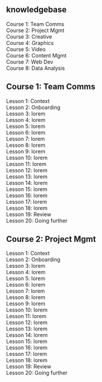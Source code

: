 ## knowledgebase

Course 1: Team Comms  
Course 2: Project Mgmt  
Course 3: Creative  
Course 4: Graphics  
Course 5: Video  
Course 6: Content Mgmt  
Course 7: Web Dev  
Course 8: Data Analysis  

## Course 1: Team Comms  
Lesson 1: Context  
Lesson 2: Onboarding  
Lesson 3: lorem  
Lesson 4: lorem  
Lesson 5: lorem  
Lesson 6: lorem  
Lesson 7: lorem  
Lesson 8: lorem  
Lesson 9: lorem  
Lesson 10: lorem  
Lesson 11: lorem  
Lesson 12: lorem  
Lesson 13: lorem  
Lesson 14: lorem  
Lesson 15: lorem  
Lesson 16: lorem   
Lesson 17: lorem   
Lesson 18: lorem   
Lesson 19: Review   
Lesson 20: Going further  

## Course 2: Project Mgmt  
Lesson 1: Context  
Lesson 2: Onboarding  
Lesson 3: lorem  
Lesson 4: lorem  
Lesson 5: lorem  
Lesson 6: lorem  
Lesson 7: lorem  
Lesson 8: lorem  
Lesson 9: lorem  
Lesson 10: lorem  
Lesson 11: lorem  
Lesson 12: lorem  
Lesson 13: lorem  
Lesson 14: lorem  
Lesson 15: lorem  
Lesson 16: lorem   
Lesson 17: lorem   
Lesson 18: lorem   
Lesson 19: Review   
Lesson 20: Going further

<!-- <img src='img/skillsetbootcamp.png' heigth='400px' width='450px' style='background:none; border:none; box-shadow:none; float:right;'> -->
